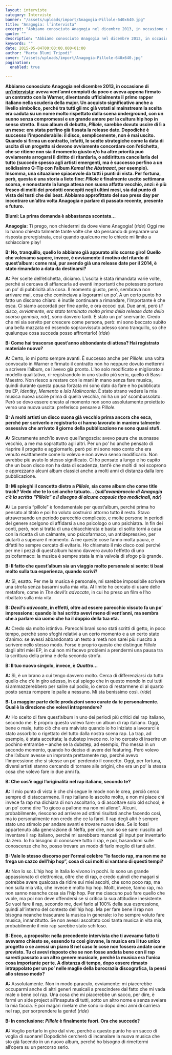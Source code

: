```yaml
---
layout: interviste
category: Interviste
banner: "/assets/uploads/import/Anagogia-Pillole-640x640.jpg"
title: "Anagogia: l’intervista"
excerpt: "Abbiamo conosciuto Anagogia nel dicembre 2013, in occasione di un’intervista: aveva vent’anni compiuti da poco e aveva appena firmato un contratto con la Warner, diventando ufficialmente il primo rapper italiano nella scuderia della major. Un acquisto significativo anche a livello simbolico, perché tra tutti gli mc già votati al mainstream la scelta era caduta su…"
quote: ""
description: "Abbiamo conosciuto Anagogia nel dicembre 2013, in occasione di un’intervista: aveva vent’anni compiuti da poco e aveva appena firmato un contratto con la Warner, diventando ufficialmente il primo rapper italiano nella scuderia della major. Un acquisto significativo anche a livello simbolico, perché tra tutti gli mc già votati al mainstream la scelta era caduta su…"
keywords: ""
date: 2015-05-04T00:00:00.000+01:00
author: "Marta Blumi Tripodi"
cover: "/assets/uploads/import/Anagogia-Pillole-640x640.jpg"
pagination:
  enabled: true

---
```


[](https://hotmc.com/wp-content/uploads/2015/05/Anagogia-Pillole.jpg)

**Abbiamo conosciuto Anagogia nel dicembre 2013, in occasione di [un’intervista](https://hotmc.com/speciale-under-21-intervista-ad-anagogia/ "http://hotmc.com/speciale-under-21-intervista-ad-anagogia/"): aveva vent’anni compiuti da poco e aveva appena firmato un contratto con la Warner, diventando ufficialmente il primo rapper italiano nella scuderia della major. Un acquisto significativo anche a livello simbolico, perché tra tutti gli mc già votati al mainstream la scelta era caduta su un nome molto rispettato dalla scena underground, con un suono senza compromessi e un grande amore per la cultura hip hop in senso stretto.** **Il suo album di debutto, _Pillole_, sarebbe dovuto uscire di lì a un mese: era stata perfino già fissata la release date. Dopodiché è successo l’imponderabile: il disco, semplicemente, non è mai uscito. Quando si firma un contratto, infatti, le scelte strategiche come la data di uscita di un progetto si devono ovviamente concordare con l’etichetta, che se ritiene non sia il momento giusto e/o ha altre priorità può ovviamente arrogarsi il diritto di ritardarla, o addirittura cancellarla del tutto (succede spesso agli artisti emergenti, ma è successo perfino a un solidissimo Q-Tip con l’album _Kamal the Abstraact_, per esempio). Insomma, una situazione spiacevole da tutti i punti di vista. Per fortuna, però, questa è una storia a lieto fine: _Pillole_ è finalmente uscito settimana scorsa, e nonostante la lunga attesa non suona affatto vecchio, anzi: è più fresco di molti dei prodotti concepiti negli ultimi mesi, sia dal punto di vista dei testi che dei beat. Abbiamo approfittato del suo press day per incontrare un’altra volta Anagogia e parlare di passato recente, presente e futuro.**   
  
**Blumi: La prima domanda è abbastanza scontata…**

**Anagogia:** Ti prego, non chiedermi da dove viene Anagogia! (_ride_) Oggi me lo hanno chiesto talmente tante volte che sto pensando di preparare una risposta preregistrata, così quando qualcuno me lo chiede mi limito a schiacciare play!

**B: No, tranquillo, quello lo abbiamo già appurato allo scorso giro! Quello che volevamo sapere, invece, è ovviamente il motivo del ritardo di quest’album: come mai, pur avendo già una release date per il 2014, è stato rimandato a data da destinarsi?**

**A:** Per scelte dell’etichetta, diciamo. L’uscita è stata rimandata varie volte, perché si cercava di affiancarla ad eventi importanti che potessero portare un po’ di pubblicità alla cosa. Il momento giusto, però, sembrava non arrivare mai, cosa che cominciava a logorarmi un po’. A un certo punto ho fatto un discorso chiaro: è inutile continuare a rimandare, l’importante è che esca. Ci siamo accordati per fine aprile, e ora eccoci qui. Due anni, però (_il disco, ovviamente, era stato terminato molto prima della release date dello scorso gennaio, ndr_), sono davvero tanti. È stato un po’ snervante. Credo che mi sia servito per crescere come persona, però: mi sono beccato subito una bella mazzata ed essendo sopravvissuto adesso sono tranquillo, so che qualunque cosa succeda posso affrontarlo! (_ride_)

**B: Come hai trascorso quest’anno abbondante di attesa? Hai registrato materiale nuovo?**

**A:** Certo, io mi porto sempre avanti. È successo anche per _Pillole_: una volta convocato in Warner e firmato il contratto non ho neppure dovuto mettermi a scrivere l’album, ce l’avevo già pronto. L’ho solo modificato e migliorato a modello qualitativo, ri-registrandolo in uno studio più serio, quello di Bassi Maestro. Non riesco a restare con le mani in mano senza fare musica, quindi durante questa pausa forzata mi sono dato da fare e ho pubblicato tre EP, _Identity_, _Memento_ e _Isla Malinconia_. È stato strano vedere la mia musica nuova uscire prima di quella vecchia, mi ha un po’ scombussolato. Però se devo essere onesto al momento non sono assolutamente proiettato verso una nuova uscita: preferisco pensare a _Pillole_.

**B: A molti artisti un disco suona già vecchio prima ancora che esca, perché per scriverlo e registrarlo ci hanno lavorato in maniera talmente ossessiva che arrivato il giorno della pubblicazione ne sono quasi stufi.**

**A:** Sicuramente anch’io avevo quell’angoscia: avevo paura che suonasse vecchio, a me ma soprattutto agli altri. Per un po’ ho anche pensato di riaprire il progetto e aggiornarlo, però poi mi sono reso conto che era venuto esattamente come lo volevo e non aveva senso modificarlo. Non avrebbe più avuto lo stesso significato. Ci ho pensato a lungo e ho capito che un buon disco non ha data di scadenza, tant’è che molti di noi scoprono e apprezzano alcuni album classici anche a molti anni di distanza dalla loro pubblicazione.

**B: Mi spieghi il concetto dietro a _Pillole_, sia come album che come title track? Vedo che te lo sei anche tatuato… (_sull’avambraccio di Anagogia c’è la scritta “Pillole” e il disegno di alcune capsule tipo medicinali, ndr_)**

**A:** La parola “pillole” è fondamentale per quest’album, perché prima ho pensato al titolo e poi ho voluto costruirci attorno tutto il resto. Stavo attraversando un periodo parecchio complicato, e molte persone in periodi del genere scelgono di affidarsi a uno psicologo o uno psichiatra. In fin dei conti, però, non si tratta di una chiacchierata e basta: di solito torni a casa con la ricetta di un calmante, uno psicofarmaco, un antidepressivo, per aiutarti a superare il momento. A me queste cose fanno molta paura, e difatti ho sempre cercato di evitarle. Ho chiamato il mio disco così perché per me i pezzi di quest’album hanno davvero avuto l’effetto di uno psicofarmaco: la musica è sempre stata la mia valvola di sfogo più grande.

**B: Il fatto che quest’album sia un viaggio molto personale si sente: ti basi molto sulla tua esperienza, quando scrivi?**

**A:** Sì, esatto. Per me la musica è personale, mi sarebbe impossibile scrivere una strofa senza basarmi sulla mia vita. Al limite ho cercato di usare delle metafore, come in _The devil’s advocate_, in cui ho preso un film e l’ho ribaltato sulla mia vita.

**B: _Devil’s advocate_, in effetti, oltre ad essere parecchio vissuto fa un po’ impressione: quando lo hai scritto avevi meno di vent’anni, ma sembra che a parlare sia uomo che ha il doppio della tua età.**

**A:** Credo sia molto istintivo. Parecchi brani sono stati scritti di getto, in poco tempo, perché sono sfoghi relativi a un certo momento e a un certo stato d’animo: se avessi abbandonato un testo a metà non sarei più riuscito a scrivere nello stesso modo. Forse è proprio questo che distingue _Pillole_ dagli altri miei EP, in cui non mi facevo problemi a prendermi una pausa tra la scrittura della prima e della seconda strofa.

**B: Il tuo nuovo singolo, invece, è _Quattro_…**

**A:** Sì, è un brano a cui tengo davvero molto. Cerca di differenziarsi da tutto quello che c’è in giro adesso, in cui spiego che in questo mondo in cui tutti si ammazzerebbero per salire sul podio, io cerco di restarmene di al quarto posto senza rompere le palle a nessuno. Mi sta benissimo così. (_ride_)

**B: La maggior parte delle produzioni sono curate da te personalmente. Qual è la direzione che volevi intraprendere?**

**A:** Ho scelto di fare quest’album in uno dei periodi più critici del rap italiano, secondo me. E proprio questo volevo fare: un album di rap italiano. Oggi, bene o male, tutto ciò che era malvisto quando io ho iniziato a lavorarci è stato assorbito o rigettato del tutto dalla nostra scena rap. La trap, ad esempio, è stata accettata; la dubstep invece no. Io ho cercato di inserire un pochino entrambe – anche se la dubstep, ad esempio, l’ho messa in un secondo momento, quando ho deciso di avere dei featuring. Però volevo che l’album avesse un impronta prettamente rap, perché avevo l’impressione che si stesse un po’ perdendo il concetto. Oggi, per fortuna, diversi artisti stanno cercando di tornare alle origini, che era un po’ la stessa cosa che volevo fare io due anni fa.

**B: Che cos’è oggi l’originalità nel rap italiano, secondo te?**

**A:** Il mio punto di vista è che chi segue le mode non le crea, perciò cerco sempre di distaccarmene. Il rap italiano lo ascolto molto, e non mi piace chi invece fa rap ma dichiara di non ascoltarlo, o di ascoltare solo old school; è un po’ come dire “Io gioco a pallone ma non mi alleno”. Alcuni, probabilmente, riescono ad arrivare ad ottimi risultati anche facendo così, ma io personalmente non credo che ce la farei. Il rap degli altri è sempre stato uno stimolo per andare avanti e trovare nuove idee. Se io fossi appartenuto alla generazione di Neffa, per dire, non so se sarei riuscito ad inventare il rap italiano, perché mi sarebbero mancati gli input per inventarlo da zero. Io ho bisogno di conoscere tutto il rap, e poi, basandomi sulle conoscenze che ho, posso trovare un modo di farlo meglio di tanti altri.

**B: Vale lo stesso discorso per l’ormai celebre “Io faccio rap, ma non me ne frega un cazzo dell’hip hop”, cosa di cui molti si vantano di questi tempi?**

**A:** Non lo so. L’hip hop in Italia lo vivono in pochi. Io sono un grande appassionato di elettronica, oltre che di rap, e credo quindi che magari si potrebbe avere qualcosa da ridire sui miei ascolti, che sono poco rap, ma non sulla mia vita, che invece è molto hip hop. Molti, invece, fanno rap, ma non sanno neanche cosa sia l’hip hop. Per me ciascuno può fare quello che vuole, ma poi non deve offendersi se si critica la sua attitudine inesistente. Se vuoi fare il rap, secondo me, devi farlo al 100% della sua espressione, quindi all’interno del contesto dell’hip hop. Ma per fare bene il rap non bisogna neanche trascurare la musica in generale: io ho sempre voluto fare musica, innanzitutto. Se non avessi ascoltato così tanta musica in vita mia, probabilmente il mio rap sarebbe stato schifoso.

**B: Ecco, a proposito: nella precedente intervista che ti avevamo fatto ti avevamo chiesto se, essendo tu così giovane, la musica era il tuo unico progetto o se avessi un piano B nel caso le cose non fossero andate come previsto. Tu ci avevi risposto che se non fosse andata bene con il rap saresti passato a un altro genere musicale, perché la musica era l’unica cosa importante per te. A distanza di tempo, dopo essere rimasto intrappolato per un po’ nelle maglie della burocrazia discografica, la pensi allo stesso modo?**

**A:** Assolutamente. Non in modo paraculo, ovviamente: mi piacerebbe occuparmi anche di altri generi musicali a prescindere dal fatto che mi vada male o bene col rap. Una cosa che mi piacerebbe un sacco, per dire, è farmi un side project all’insaputa di tutti, sotto un altro nome e senza svelare la mia faccia. E poi magari rivelare che sono io dopo dieci anni di carriera nel rap, per sorprendere la gente! (_ride_)

**B: In conclusione: _Pillole_ è finalmente fuori. Ora che succede?**

**A:** Voglio portarlo in giro dal vivo, perché a questo punto ho un sacco di voglia di suonare! Dopodiché cercherò di incanalare la nuova musica che sto già facendo in un nuovo album, perché ho bisogno di rimettermi all’opera su un percorso serio.